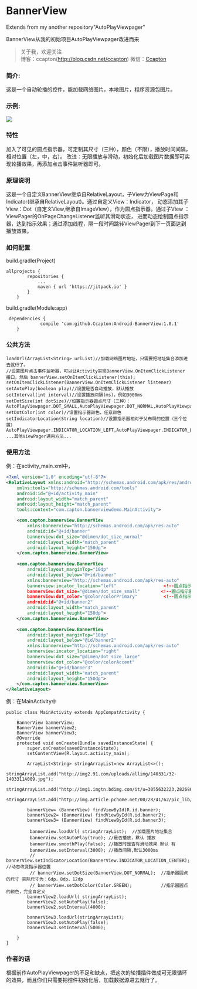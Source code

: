 # BannerView
Extends from my another repository"AutoPlayViewpager"

BannerView从我的初始项目AutoPlayViewpager改进而来

> 关于我，欢迎关注  
  博客：ccapton(http://blog.csdn.net/ccapton) 微信：[Ccapton]()   
 
### 简介: 

这是一个自动轮播的控件，能加载网络图片，本地图片，程序资源包图片。


### 示例:  

![](https://raw.githubusercontent.com/Ccapton/BannerView/master/S70427-17105775.gif) 



### 特性 
加入了可见的圆点指示器，可定制其尺寸（三种），颜色（不限），播放时间间隔，相对位置（左，中，右）。
改进：无限播放与滑动，初始化后加载图片数据即可实现轮播效果，再添加点击事件监听器即可。
### 原理说明

这是一个自定义BannerView继承自RelativeLayout，子View为ViewPage和Indicator(继承自RelativeLayout)。通过自定义View：Indicator，
动态添加其子View：Dot（自定义View,继承自ImageView），作为圆点指示器。通过子View ：ViewPager的OnPageChangeListener监听其滑动状态，
进而动态绘制圆点指示器，达到指示效果；通过添加线程，隔一段时间跳转ViewPager到下一页面达到播放效果。
### 如何配置
build.gradle(Project)
``` code
allprojects {
		repositories {
			...
			maven { url 'https://jitpack.io' }
		}
	}
```
build.gradle(Module:app)
``` code
 dependencies {
	         compile 'com.github.Ccapton:Android-BannerView:1.0.1'
	}
```

### 公共方法

``` code
loadUrl(ArrayList<String> urlList)//加载网络图片地址，只需要把地址集合添加进去就行了。
//设置图片点击事件监听器，可以让Activity实现BannerView.OnItemClickListener 接口，然后 bannerView.setOnItemClickListener(this);
setOnItemClickListener(BannerView.OnItemClickListener listener) 
setAutoPlay(boolean play)//设置是否自动播放，默认播放
setInterval(int interval)//设置播放间隔(ms)，例如3000ms
setDotSize(int dotSize)//设置指示器圆点尺寸（三种）：AutoPlayViewpager.DOT_SMALL,AutoPlayViewpager.DOT_NORMAL,AutoPlayViewpager.DOT_LARGE
setDotColor(int color)//设置指示器颜色，任意颜色
setIndicatorLocation(String location)//设置指示器相对于父布局的位置（三个位置）AutoPlayViewpager.INDICATOR_LOCATION_LEFT,AutoPlayViewpager.INDICATOR_LOCATION_CENTER,AutoPlayViewpager.INDICATOR_LOCATION_RIGHT
...其他ViewPager通用方法...
```
### 使用方法

例：在activity_main.xml中，
``` xml
<?xml version="1.0" encoding="utf-8"?>
<RelativeLayout xmlns:android="http://schemas.android.com/apk/res/android"
    xmlns:tools="http://schemas.android.com/tools"
    android:id="@+id/activity_main"
    android:layout_width="match_parent"
    android:layout_height="match_parent"
    tools:context="com.capton.bannerviewdemo.MainActivity">

    <com.capton.bannerview.BannerView
        xmlns:bannerview="http://schemas.android.com/apk/res-auto"
        android:id="@+id/banner"
        bannerview:dot_size="@dimen/dot_size_normal"
        android:layout_width="match_parent"
        android:layout_height="150dp">
    </com.capton.bannerview.BannerView>
    
    <com.capton.bannerview.BannerView
        android:layout_marginTop="10dp"
        android:layout_below="@+id/banner"
        xmlns:bannerview="http://schemas.android.com/apk/res-auto"
        bannerview:incator_location="left"                  <!--圆点指示器位置：左（下）边-->
        bannerview:dot_size="@dimen/dot_size_small"        <!--圆点指示器尺寸：小-->
        bannerview:dot_color="@color/colorPrimary"          <!--圆点指示器颜色：可自定义-->
        android:id="@+id/banner2"            
        android:layout_width="match_parent"
        android:layout_height="150dp">
    </com.capton.bannerview.BannerView>
    
    <com.capton.bannerview.BannerView
        android:layout_marginTop="10dp"
        android:layout_below="@id/banner2"
        xmlns:bannerview="http://schemas.android.com/apk/res-auto"
        bannerview:incator_location="right"
        bannerview:dot_size="@dimen/dot_size_large"
        bannerview:dot_color="@color/colorAccent"
        android:id="@+id/banner3"
        android:layout_width="match_parent"
        android:layout_height="150dp">
    </com.capton.bannerview.BannerView>
</RelativeLayout>
```

例：在MainActivity中
``` code
public class MainActivity extends AppCompatActivity {

    BannerView bannerView;
    BannerView bannerView2;
    BannerView bannerView3;
    @Override
    protected void onCreate(Bundle savedInstanceState) {
        super.onCreate(savedInstanceState);
        setContentView(R.layout.activity_main);

        ArrayList<String> stringArrayList=new ArrayList<>();
         stringArrayList.add("http://img2.91.com/uploads/allimg/140331/32-1403311A009.jpg");
         stringArrayList.add("http://img1.imgtn.bdimg.com/it/u=3055632223,2826867768&fm=214&gp=0.jpg");
        stringArrayList.add("http://img.article.pchome.net/00/28/41/62/pic_lib/wm/hlfjkpbz_17.jpg");

        bannerView= (BannerView) findViewById(R.id.banner);
        bannerView2= (BannerView) findViewById(R.id.banner2);
        bannerView3= (BannerView) findViewById(R.id.banner3);

         bannerView.loadUrl( stringArrayList);  //加载图片地址集合
         bannerView.setAutoPlay(true); //是否播放，默认 播放
         bannerView.smoothPlay(false); //播放时是否有滑动效果 默认 有
         bannerView.setInterval(3000); //播放间隔,默认3000ms
         // bannerView.setIndicatorLocation(BannerView.INDICATOR_LOCATION_CENTER); //动态改变指示器位置
         // bannerView.setDotSize(BannerView.DOT_NORMAL);  //指示器圆点的尺寸 实际尺寸为：6dp，8dp，12dp
         // bannerView.setDotColor(Color.GREEN);           //指示器圆点的颜色，完全自定义
        bannerView2.loadUrl( stringArrayList);
        bannerView2.setAutoPlay(false);
        bannerView2.setInterval(4000);

        bannerView3.loadUrl(stringArrayList);
        bannerView3.setAutoPlay(false);
        bannerView3.setInterval(5000);

    }
}
```  
### 作者的话
 根据前作AutoPlayViewpager的不足和缺点，把这次的轮播插件做成可无限循环的效果，而且你们只需要把控件初始化后，加载数据源进去就行了。
 
